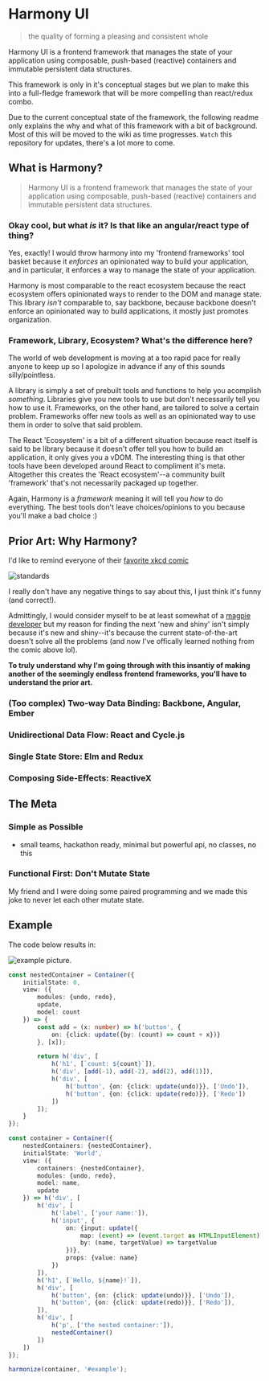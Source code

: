 # Harmony UI
> the quality of forming a pleasing and consistent whole

Harmony UI is a frontend framework that manages the state of your application using composable, push-based (reactive) containers and immutable persistent data structures.

This framework is only in it's conceptual stages but we plan to make this into a full-fledge framework that will be more compelling than react/redux combo.

Due to the current conceptual state of the framework, the following readme only explains the why and what of this framework with a bit of background. Most of this will be moved to the wiki as time progresses. `Watch` this repository for updates, there's a lot more to come.

## What is Harmony?

> Harmony UI is a frontend framework that manages the state of your application using composable, push-based (reactive) containers and immutable persistent data structures.

### Okay cool, but what *is* it? Is that like an angular/react type of thing?

Yes, exactly! I would throw harmony into my 'frontend frameworks' tool basket because it *enforces* an opinionated way to build your application, and in particular, it enforces a way to manage the state of your application.

Harmony is most comparable to the react ecosystem because the react ecosystem offers opinionated ways to render to the DOM and manage state. This library *isn't* comparable to, say backbone, because backbone doesn't enforce an opinionated way to build applications, it mostly just promotes organization.

### Framework, Library, Ecosystem? What's the difference here?

The world of web development is moving at a too rapid pace for really anyone to keep up so I apologize in advance if any of this sounds silly/pointless.

A library is simply a set of prebuilt tools and functions to help you acomplish *something*. Libraries give you new tools to use but don't necessarily tell you how to use it. Frameworks, on the other hand, are tailored to solve a certain problem. Frameworks offer new tools as well as an opinionated way to use them in order to solve that said problem.

The React 'Ecosystem' is a bit of a different situation because react itself is said to be library because it doesn't offer tell you how to build an application, it only gives you a vDOM. The interesting thing is that other tools have been developed around React to compliment it's meta. Altogether this creates the 'React ecosystem'--a community built 'framework' that's not necessarily packaged up together.

Again, Harmony is a *framework* meaning it will tell you *how* to do everything. The best tools don't leave choices/opinions to you because you'll make a bad choice :)

## Prior Art: Why Harmony?

I'd like to remind everyone of their [favorite xkcd comic](http://xkcd.com/927/)

![standards](http://imgs.xkcd.com/comics/standards.png)

I really don't have any negative things to say about this, I just think it's funny (and correct!).

Admittingly, I would consider myself to be at least somewhat of a [magpie developer](https://blog.codinghorror.com/the-magpie-developer/) but my reason for finding the next 'new and shiny' isn't simply because it's new and shiny--it's because the current state-of-the-art doesn't solve all the problems (and now I've offically learned nothing from the comic above lol).

**To truly understand why I'm going through with this insantiy of making another of the seemingly endless frontend frameworks, you'll have to understand the prior art.**

### (Too complex) Two-way Data Binding: Backbone, Angular, Ember

### Unidirectional Data Flow: React and Cycle.js

### Single State Store: Elm and Redux

### Composing Side-Effects: ReactiveX

## The Meta

### Simple as Possible

* small teams, hackathon ready, minimal but powerful api, no classes, no this

### Functional First: Don't Mutate State

My friend and I were doing some paired programming and we made this joke to never let each other mutate state.

### 



## Example 

The code below results in:

![example picture](https://github.com/ricokahler/harmony/blob/master/Capture.PNG).

```ts
const nestedContainer = Container({
    initialState: 0,
    view: ({
        modules: {undo, redo},
        update,
        model: count
    }) => {
        const add = (x: number) => h('button', {
            on: {click: update({by: (count) => count + x})}
        }, [x]);

        return h('div', [
            h('h1', [`count: ${count}`]),
            h('div', [add(-1), add(-2), add(2), add(1)]),
            h('div', [
                h('button', {on: {click: update(undo)}}, ['Undo']),
                h('button', {on: {click: update(redo)}}, ['Redo'])
            ])
        ]);
    }
});

const container = Container({
    nestedContainers: {nestedContainer},
    initialState: 'World',
    view: ({
        containers: {nestedContainer},
        modules: {undo, redo},
        model: name,
        update
    }) => h('div', [
        h('div', [
            h('label', ['your name:']),
            h('input', {
                on: {input: update({
                    map: (event) => (event.target as HTMLInputElement).value,
                    by: (name, targetValue) => targetValue
                })},
                props: {value: name}
            })
        ]),
        h('h1', [`Hello, ${name}!`]),
        h('div', [
            h('button', {on: {click: update(undo)}}, ['Undo']),
            h('button', {on: {click: update(redo)}}, ['Redo']),
        ]),
        h('div', [
            h('p', ['the nested container:']),
            nestedContainer()
        ])
    ])
});

harmonize(container, '#example');
```